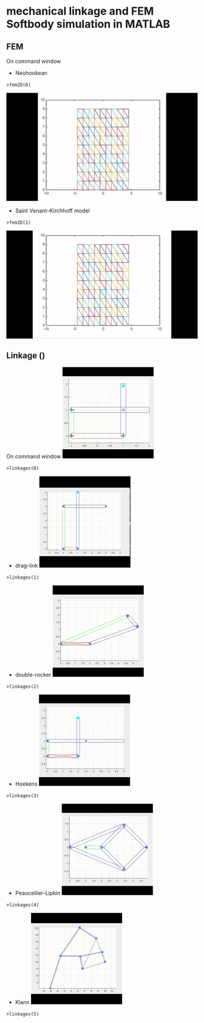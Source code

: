 
# mechanical linkage and FEM Softbody simulation in MATLAB

## FEM 
On command window

* Neohookean
```
>fem2D(0)
```
![neo](/images/neo.gif)
* Saint Venant–Kirchhoff model
```
>fem2D(1)
```
![nvk](/images/nvk.gif)


## Linkage ()
On command window
![nvk](/images/0.gif)

```
>linkages(0)
```

* drag-link
![nvk](/images/1.gif)
```
>linkages(1)
```

* double-rocker
![nvk](/images/2.gif)

```
>linkages(2)
```

* Hoekens
![nvk](/images/3.gif)

```
>linkages(3)
```

* Peaucellier-Lipkin
![nvk](/images/4.gif)

```
>linkages(4)
```

* Klann
![nvk](/images/5.gif)

```
>linkages(5)
```
